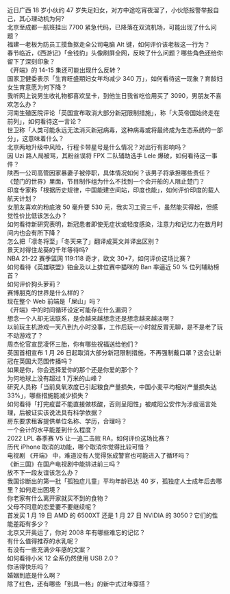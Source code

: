 近日广西 18 岁小伙约 47 岁失足妇女，对方中途吃宵夜溜了，小伙怒报警举报自己，其心理动机为何?  
北京至成都一航班挂出 7700 紧急代码，已降落在双流机场，可能出现了什么问题？  
福建一老板为防员工摸鱼抠走全公司电脑 Alt 键，如何评价该老板这一行为？  
春节临近，《西游记》「金钱豹」头像刷屏全网，反映了什么问题？哪些角色还给你留下了深刻印象？  
《开端》的 14-15 集还可能出现什么反转？  
国家卫健委表示「生育旺盛期妇女年均减少 340 万」，如何看待这一现象？育龄妇女生育意愿为何下降？  
我听网上说男生收礼物都喜欢显卡，到他生日我省吃俭用买了 3090，男朋友不喜欢怎么办？  
河南生殖医院评论「英国宣布取消大部分新冠限制措施」，称「大英帝国始终走在前列」，如何看待这一言论？  
世卫称「人类可能永远无法消灭新冠病毒，这种病毒或将最终成为生态系统的一部分」，这意味着什么？  
北京两地升级中风险，行程卡带星号是什么情况？对出行有影响吗？  
因 Uzi 路人局被骂，其粉丝误将 FPX 二队辅助选手 Lele 爆破，如何看待这一事件？  
陕西一公司高管因家暴妻子被停职，具体情况如何？该男子将承担哪些责任？  
《楚门的世界》里面，节目制作组为什么不找到一个会开船的人阻止楚门？  
印度专家称「根据历史规律，中国能建空间站，印度也能」，如何评价印度的载人航天计划？  
女朋友喜欢的粉底液 50 毫升要 530 元，我实习工资三千，虽然能买得起，但感觉性价比低该怎么办？  
如何看待新研究表明，新冠患者即使无症状或轻度感染，注意力和记忆力在数月时间内也会有所下降？  
怎么把「凛冬将至」「冬天来了」翻译成英文并译出区别？  
景天对得住龙葵的千年等待吗?  
NBA 21-22 赛季篮网 119:118 奇才，欧文 30+7，如何评价这场比赛？  
如何看待《英雄联盟》铂金及以上排位赛中猫咪的 Ban 率逼近 50 % 位列辅助榜首？  
如何评价狗头萝莉？  
赛博朋克的世界是什么样的？  
现在整个 Web 前端是「屎山」吗？  
《开端》中的时间循环设定可能存在什么漏洞？  
想念一个人却无法联系，是会越来越想念还是想念越来越淡啊？  
以前玩主机游戏一天八到九小时没事，工作后玩一小时就反胃无聊，是不是老了玩不动游戏了？  
周杰伦官宣昆凌怀三胎，你有哪些祝福送给他们？  
英国首相宣布 1 月 26 日起取消大部分新冠限制措施，不再强制戴口罩？这会让新冠在英国大范围传播吗？  
如果是你，你会选择爱你的那个还是你爱的那个？  
为何地球上没有超过 1 万米的山峰？  
研究人员称「当前臭氧浓度已引起粮食产量损失，中国小麦平均相对产量损失达 33%」，哪些措施能减少损失？  
如何看待「打完疫苗不能直接做核酸，否则呈阳性」被咸阳公安作为涉疫谣言处理，后被证实该说法具有科学依据？  
房东要求租客提供单位名称、学历，合理吗？  
一个会计的水平能差到什么程度？  
2022 LPL 春季赛 V5 让一追二击败 RA，如何评价这场比赛？  
历代 iPhone 取消的功能，哪个取消你觉得比较可惜？  
电视剧 《开端》 中，难道没有人觉得张成警官也可能进入了循环吗？  
《新三国》在国产电视剧中能排进前三吗？  
放不下一段友谊该怎么办？  
我国诊断出的第一批「孤独症儿童」平均年龄已达 40 岁，孤独症人士成年后去哪里？如何走出困境？  
你老家有什么离开家就买不到的食物？  
父母不同意的恋爱要不要继续呢？  
首发买 1 月 19 日 AMD 的 6500XT 还是 1 月 27 日 NVIDIA 的 3050？它们的性能差距有多少？  
北京又开奥运了，你对 2008 年有哪些难忘的记忆？  
有什么值得推荐的水乳呢？  
有没有一些充满少年感的文案？  
如何看待小米 12 全系仍然使用 USB 2.0？  
你活得快乐吗？  
婚姻到底是什么啊？  
除了红色，还有哪些「别具一格」的新中式过年穿搭？  
